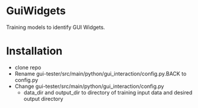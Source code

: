 # GuiWidgets #
Training models to identify GUI Widgets.

# Installation #

- clone repo
- Rename gui-tester/src/main/python/gui_interaction/config.py.BACK to config.py
- Change gui-tester/src/main/python/gui_interaction/config.py
  -  data_dir and output_dir to directory of training input data and desired output directory